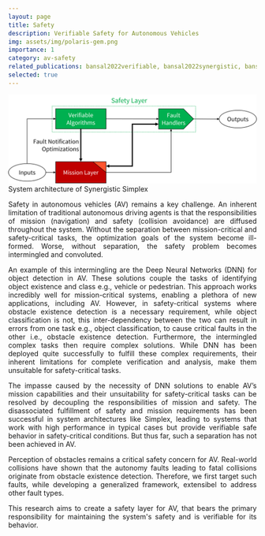 ```yaml
---
layout: page
title: Safety
description: Verifiable Safety for Autonomous Vehicles
img: assets/img/polaris-gem.png
importance: 1
category: av-safety
related_publications: bansal2022verifiable, bansal2022synergistic, bansal2021risk
selected: true
---
```


<div style="text-align: center;">
  <img src="/assets/img/synergistic-simplex-block.png" alt="Centered Image" style="width: 600px; height: auto;">
</div>
<div class="caption">
    System architecture of Synergistic Simplex
</div>

<div style="text-align: justify;">

<p>
Safety in autonomous vehicles (AV) remains a key challenge.
An inherent limitation of traditional autonomous
driving agents is that the responsibilities of mission (navigation)
and safety (collision avoidance) are diffused throughout
the system. Without the separation between mission-critical
and safety-critical tasks, the optimization goals of the system
become ill-formed. Worse, without separation, the safety problem
becomes intermingled and convoluted.
</p>

<p>
An example of this intermingling are the Deep Neural
Networks (DNN) for object detection in AV.
These solutions couple the tasks of identifying object existence
and class e.g., vehicle or pedestrian. This approach
works incredibly well for mission-critical systems, enabling
a plethora of new applications, including AV. However, in
safety-critical systems where obstacle existence detection is a
necessary requirement, while object classification is not,
this inter-dependency between the two can result in errors from
one task e.g., object classification, to cause critical faults in the
other i.e., obstacle existence detection. Furthermore, the
intermingled complex tasks then require complex solutions.
While DNN has been deployed quite successfully to fulfill
these complex requirements, their inherent limitations for
complete verification and analysis, make
them unsuitable for safety-critical tasks.
<p>

</p>
The impasse caused by the necessity of DNN solutions to
enable AV’s mission capabilities and their unsuitability for
safety-critical tasks can be resolved by decoupling the responsibilities of mission
and safety. The disassociated fulfillment of safety
and mission requirements has been successful in system architectures
like Simplex, leading to systems that work
with high performance in typical cases but provide verifiable
safe behavior in safety-critical conditions. But thus far, such
a separation has not been achieved in AV.
</p>

<p>
Perception of obstacles remains a critical safety concern for AV.
Real-world collisions have shown that the autonomy faults leading to fatal collisions originate from obstacle existence detection. Therefore, we first target such faults, while developing a generalized framework, extensibel to address other fault types.
</p>

<p>
This research aims to create a safety layer for AV, that bears the primary responsibility for maintaining the system's safety and is verifiable for its behavior.
</p>

</div>